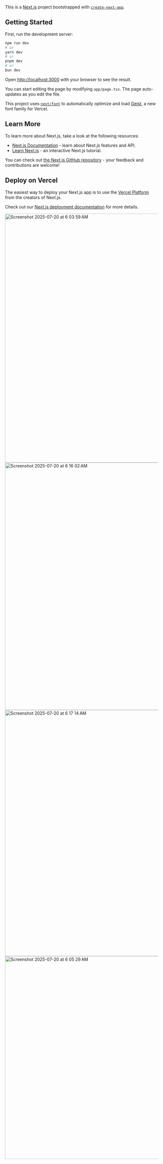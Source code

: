 This is a [Next.js](https://nextjs.org) project bootstrapped with [`create-next-app`](https://nextjs.org/docs/app/api-reference/cli/create-next-app).

## Getting Started

First, run the development server:

```bash
npm run dev
# or
yarn dev
# or
pnpm dev
# or
bun dev
```

Open [http://localhost:3000](http://localhost:3000) with your browser to see the result.

You can start editing the page by modifying `app/page.tsx`. The page auto-updates as you edit the file.

This project uses [`next/font`](https://nextjs.org/docs/app/building-your-application/optimizing/fonts) to automatically optimize and load [Geist](https://vercel.com/font), a new font family for Vercel.

## Learn More

To learn more about Next.js, take a look at the following resources:

- [Next.js Documentation](https://nextjs.org/docs) - learn about Next.js features and API.
- [Learn Next.js](https://nextjs.org/learn) - an interactive Next.js tutorial.

You can check out [the Next.js GitHub repository](https://github.com/vercel/next.js) - your feedback and contributions are welcome!

## Deploy on Vercel

The easiest way to deploy your Next.js app is to use the [Vercel Platform](https://vercel.com/new?utm_medium=default-template&filter=next.js&utm_source=create-next-app&utm_campaign=create-next-app-readme) from the creators of Next.js.

Check out our [Next.js deployment documentation](https://nextjs.org/docs/app/building-your-application/deploying) for more details.

<img width="1512" height="817" alt="Screenshot 2025-07-20 at 6 03 59 AM" src="https://github.com/user-attachments/assets/c1c29414-91d7-409c-83ad-2568a8a103f6" />
<img width="1512" height="812" alt="Screenshot 2025-07-20 at 6 16 02 AM" src="https://github.com/user-attachments/assets/74660f00-bed8-45a4-ba27-6d8ca044543a" />

<img width="1512" height="808" alt="Screenshot 2025-07-20 at 6 17 14 AM" src="https://github.com/user-attachments/assets/59e7a97b-a351-4b8b-bf35-0f9063d64b4a" />
<img width="551" height="666" alt="Screenshot 2025-07-20 at 6 05 29 AM" src="https://github.com/user-attachments/assets/df977f0b-8d9f-4db6-83f8-a7b400241eb5" />


